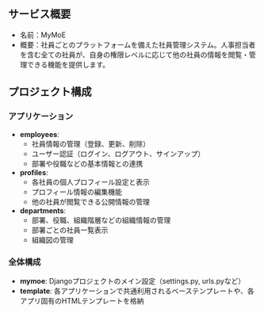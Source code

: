 ## サービス概要
- 名前：MyMoE
- 概要：社員ごとのプラットフォームを備えた社員管理システム。人事担当者を含む全ての社員が、自身の権限レベルに応じて他の社員の情報を閲覧・管理できる機能を提供します。

## プロジェクト構成

### アプリケーション
- **employees**:
    - 社員情報の管理（登録、更新、削除）
    - ユーザー認証（ログイン、ログアウト、サインアップ）
    - 部署や役職などの基本情報との連携
- **profiles**:
    - 各社員の個人プロフィール設定と表示
    - プロフィール情報の編集機能
    - 他の社員が閲覧できる公開情報の管理
- **departments**:
    - 部署、役職、組織階層などの組織情報の管理
    - 部署ごとの社員一覧表示
    - 組織図の管理

### 全体構成
- **mymoe**: Djangoプロジェクトのメイン設定（settings.py, urls.pyなど）
- **template**: 各アプリケーションで共通利用されるベーステンプレートや、各アプリ固有のHTMLテンプレートを格納
